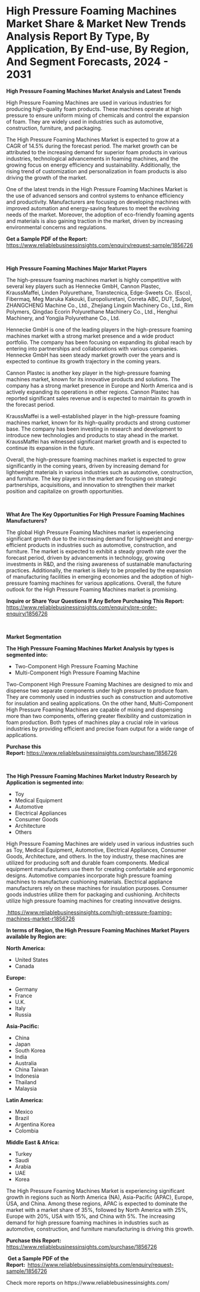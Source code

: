 <p><h1>High Pressure Foaming Machines Market Share & Market New Trends Analysis Report By Type, By Application, By End-use, By Region, And Segment Forecasts, 2024 - 2031</h1></p><p><strong>High Pressure Foaming Machines Market Analysis and Latest Trends</strong></p>
<p><p>High Pressure Foaming Machines are used in various industries for producing high-quality foam products. These machines operate at high pressure to ensure uniform mixing of chemicals and control the expansion of foam. They are widely used in industries such as automotive, construction, furniture, and packaging.</p><p>The High Pressure Foaming Machines Market is expected to grow at a CAGR of 14.5% during the forecast period. The market growth can be attributed to the increasing demand for superior foam products in various industries, technological advancements in foaming machines, and the growing focus on energy efficiency and sustainability. Additionally, the rising trend of customization and personalization in foam products is also driving the growth of the market.</p><p>One of the latest trends in the High Pressure Foaming Machines Market is the use of advanced sensors and control systems to enhance efficiency and productivity. Manufacturers are focusing on developing machines with improved automation and energy-saving features to meet the evolving needs of the market. Moreover, the adoption of eco-friendly foaming agents and materials is also gaining traction in the market, driven by increasing environmental concerns and regulations.</p></p>
<p><strong>Get a Sample PDF of the Report:&nbsp;</strong> <a href="https://www.reliablebusinessinsights.com/enquiry/request-sample/1856726">https://www.reliablebusinessinsights.com/enquiry/request-sample/1856726</a></p>
<p>&nbsp;</p>
<p><strong>High Pressure Foaming Machines Major Market Players</strong></p>
<p><p>The high-pressure foaming machines market is highly competitive with several key players such as Hennecke GmbH, Cannon Plastec, KraussMaffei, Linden Polyurethane, Transtecnica, Edge-Sweets Co. (Esco), Fibermaq, Meg Maruka Kakouki, Europoliuretani, Correta ABC, DUT, Sulpol, ZHANGCHENG Machine Co., Ltd., Zhejiang Lingxin Machinery Co., Ltd., Rim Polymers, Qingdao Ecorin Polyurethane Machinery Co., Ltd., Henghui Machinery, and Yongjia Polyurethane Co., Ltd.</p><p>Hennecke GmbH is one of the leading players in the high-pressure foaming machines market with a strong market presence and a wide product portfolio. The company has been focusing on expanding its global reach by entering into partnerships and collaborations with various companies. Hennecke GmbH has seen steady market growth over the years and is expected to continue its growth trajectory in the coming years.</p><p>Cannon Plastec is another key player in the high-pressure foaming machines market, known for its innovative products and solutions. The company has a strong market presence in Europe and North America and is actively expanding its operations in other regions. Cannon Plastec has reported significant sales revenue and is expected to maintain its growth in the forecast period.</p><p>KraussMaffei is a well-established player in the high-pressure foaming machines market, known for its high-quality products and strong customer base. The company has been investing in research and development to introduce new technologies and products to stay ahead in the market. KraussMaffei has witnessed significant market growth and is expected to continue its expansion in the future.</p><p>Overall, the high-pressure foaming machines market is expected to grow significantly in the coming years, driven by increasing demand for lightweight materials in various industries such as automotive, construction, and furniture. The key players in the market are focusing on strategic partnerships, acquisitions, and innovation to strengthen their market position and capitalize on growth opportunities.</p></p>
<p>&nbsp;</p>
<p><strong>What Are The Key Opportunities For High Pressure Foaming Machines Manufacturers?</strong></p>
<p><p>The global High Pressure Foaming Machines market is experiencing significant growth due to the increasing demand for lightweight and energy-efficient products in industries such as automotive, construction, and furniture. The market is expected to exhibit a steady growth rate over the forecast period, driven by advancements in technology, growing investments in R&D, and the rising awareness of sustainable manufacturing practices. Additionally, the market is likely to be propelled by the expansion of manufacturing facilities in emerging economies and the adoption of high-pressure foaming machines for various applications. Overall, the future outlook for the High Pressure Foaming Machines market is promising.</p></p>
<p><strong>Inquire or Share Your Questions If Any Before Purchasing This Report:</strong> <a href="https://www.reliablebusinessinsights.com/enquiry/pre-order-enquiry/1856726">https://www.reliablebusinessinsights.com/enquiry/pre-order-enquiry/1856726</a></p>
<p>&nbsp;</p>
<p><strong>Market Segmentation</strong></p>
<p><strong>The High Pressure Foaming Machines Market Analysis by types is segmented into:</strong></p>
<p><ul><li>Two-Component High Pressure Foaming Machine</li><li>Multi-Component High Pressure Foaming Machine</li></ul></p>
<p><p>Two-Component High Pressure Foaming Machines are designed to mix and dispense two separate components under high pressure to produce foam. They are commonly used in industries such as construction and automotive for insulation and sealing applications. On the other hand, Multi-Component High Pressure Foaming Machines are capable of mixing and dispensing more than two components, offering greater flexibility and customization in foam production. Both types of machines play a crucial role in various industries by providing efficient and precise foam output for a wide range of applications.</p></p>
<p><strong>Purchase this Report:&nbsp;</strong><a href="https://www.reliablebusinessinsights.com/purchase/1856726">https://www.reliablebusinessinsights.com/purchase/1856726</a></p>
<p>&nbsp;</p>
<p><strong>The High Pressure Foaming Machines Market Industry Research by Application is segmented into:</strong></p>
<p><ul><li>Toy</li><li>Medical Equipment</li><li>Automotive</li><li>Electrical Appliances</li><li>Consumer Goods</li><li>Architecture</li><li>Others</li></ul></p>
<p><p>High Pressure Foaming Machines are widely used in various industries such as Toy, Medical Equipment, Automotive, Electrical Appliances, Consumer Goods, Architecture, and others. In the toy industry, these machines are utilized for producing soft and durable foam components. Medical equipment manufacturers use them for creating comfortable and ergonomic designs. Automotive companies incorporate high pressure foaming machines to manufacture cushioning materials. Electrical appliance manufacturers rely on these machines for insulation purposes. Consumer goods industries utilize them for packaging and cushioning. Architects utilize high pressure foaming machines for creating innovative designs.</p></p>
<p><a href="https://www.reliablebusinessinsights.com/high-pressure-foaming-machines-market-r1856726">&nbsp;https://www.reliablebusinessinsights.com/high-pressure-foaming-machines-market-r1856726</a></p>
<p><strong>In terms of Region, the High Pressure Foaming Machines Market Players available by Region are:</strong></p>
<p>
    <p> <strong> North America: </strong>
        <ul>
            <li>United States</li>
            <li>Canada</li>
        </ul>
        </p> 
    <p> <strong> Europe: </strong>
        <ul>
            <li>Germany</li>
            <li>France</li>
            <li>U.K.</li>
            <li>Italy</li>
            <li>Russia</li>
        </ul>
        </p> 
    <p> <strong> Asia-Pacific: </strong>
        <ul>
            <li>China</li>
            <li>Japan</li>
            <li>South Korea</li>
            <li>India</li>
            <li>Australia</li>
            <li>China Taiwan</li>
            <li>Indonesia</li>
            <li>Thailand</li>
            <li>Malaysia</li>
        </ul>
        </p> 
    <p> <strong> Latin America: </strong>
        <ul>
            <li>Mexico</li>
            <li>Brazil</li>
            <li>Argentina Korea</li>
            <li>Colombia</li>
        </ul>
        </p> 
    <p> <strong> Middle East & Africa: </strong>
        <ul>
            <li>Turkey</li>
            <li>Saudi</li>
            <li>Arabia</li>
            <li>UAE</li>
            <li>Korea</li>
        </ul>
    </p>
    </p>
<p><p>The High Pressure Foaming Machines Market is experiencing significant growth in regions such as North America (NA), Asia-Pacific (APAC), Europe, USA, and China. Among these regions, APAC is expected to dominate the market with a market share of 35%, followed by North America with 25%, Europe with 20%, USA with 15%, and China with 5%. The increasing demand for high pressure foaming machines in industries such as automotive, construction, and furniture manufacturing is driving this growth.</p></p>
<p><strong>Purchase this Report: </strong><a href="https://www.reliablebusinessinsights.com/purchase/1856726">https://www.reliablebusinessinsights.com/purchase/1856726</a></p>
<p>&nbsp;<strong>Get a Sample PDF of the Report:&nbsp;&nbsp;</strong><a href="https://www.reliablebusinessinsights.com/enquiry/request-sample/1856726">https://www.reliablebusinessinsights.com/enquiry/request-sample/1856726</a></p>
<p><strong></strong></p>
<p>Check more reports on https://www.reliablebusinessinsights.com/</p>